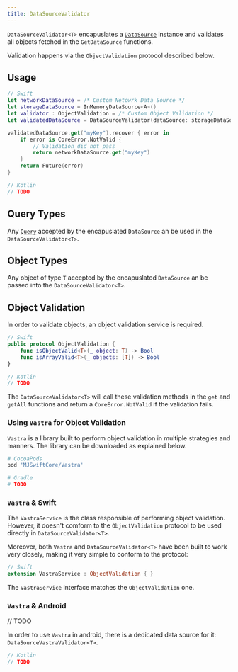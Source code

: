 ```yaml
---
title: DataSourceValidator
---
```


`DataSourceValidator<T>` encapuslates a [`DataSource`](concepts) instance and validates all objects fetched in the `GetDataSource` functions.

Validation happens via the `ObjectValidation` protocol described below.

## Usage

```swift
// Swift
let networkDataSource = /* Custom Netowrk Data Source */
let storageDataSource = InMemoryDataSource<A>()
let validator : ObjectValidation = /* Custom Object Validation */
let validatedDataSource = DataSourceValidator(dataSource: storageDataSource, validator: vastra)

validatedDataSource.get("myKey").recover { error in
    if error is CoreError.NotValid {
        // Validation did not pass
        return networkDataSource.get("myKey")
    }
    return Future(error)
}
```

```kotlin
// Kotlin
// TODO
```

## Query Types

Any [`Query`](query) accepted by the encapuslated `DataSource` an be used in the `DataSourceValidator<T>`.

## Object Types

Any object of type `T` accepted by the encapuslated `DataSource` an be passed into the `DataSourceValidator<T>`.

## Object Validation

In order to validate objects, an object validation service is required.

```swift
// Swift
public protocol ObjectValidation {
    func isObjectValid<T>(_ object: T) -> Bool
    func isArrayValid<T>(_ objects: [T]) -> Bool
}
```

```kotlin
// Kotlin
// TODO
```

The `DataSourceValidator<T>` will call these validation methods in the `get` and `getAll` functions and return a `CoreError.NotValid` if the validation fails.

### Using `Vastra` for Object Validation

`Vastra` is a library built to perform object validation in multiple strategies and manners. The library can be downloaded as explained below.

```ruby
# CocoaPods
pod 'MJSwiftCore/Vastra'
```

```ruby
# Gradle
# TODO
```

### `Vastra` & Swift

The `VastraService` is the class responsible of performing object validation. However, it doesn't comform to the `ObjectValidation` protocol to be used directly in `DataSourceValidator<T>`.

Moreover, both `Vastra` and `DataSourceValidator<T>` have been built to work very closely, making it very simple to conform to the protocol:

```swift
// Swift
extension VastraService : ObjectValidation { }
```

The `VastraService` interface matches the `ObjectValidation` one.

### `Vastra` & Android

// TODO

In order to use `Vastra` in android, there is a dedicated data source for it: `DataSourceVastraValidator<T>`.

```kotlin
// Kotlin
// TODO
```
